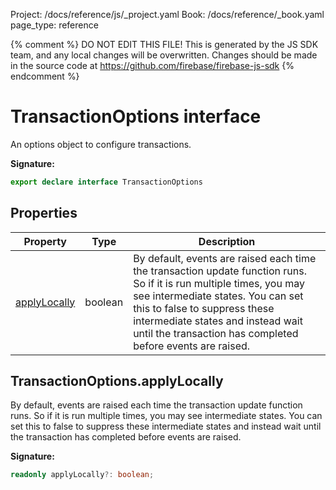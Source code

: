Project: /docs/reference/js/_project.yaml
Book: /docs/reference/_book.yaml
page_type: reference

{% comment %}
DO NOT EDIT THIS FILE!
This is generated by the JS SDK team, and any local changes will be
overwritten. Changes should be made in the source code at
https://github.com/firebase/firebase-js-sdk
{% endcomment %}

# TransactionOptions interface
An options object to configure transactions.

<b>Signature:</b>

```typescript
export declare interface TransactionOptions 
```

## Properties

|  Property | Type | Description |
|  --- | --- | --- |
|  [applyLocally](./database.transactionoptions.md#transactionoptionsapplylocally) | boolean | By default, events are raised each time the transaction update function runs. So if it is run multiple times, you may see intermediate states. You can set this to false to suppress these intermediate states and instead wait until the transaction has completed before events are raised. |

## TransactionOptions.applyLocally

By default, events are raised each time the transaction update function runs. So if it is run multiple times, you may see intermediate states. You can set this to false to suppress these intermediate states and instead wait until the transaction has completed before events are raised.

<b>Signature:</b>

```typescript
readonly applyLocally?: boolean;
```
